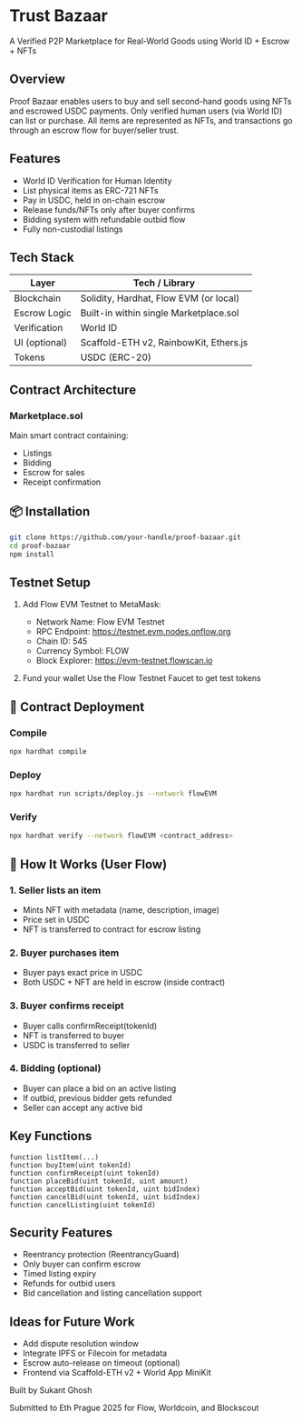 # Trust Bazaar

A Verified P2P Marketplace for Real-World Goods using World ID + Escrow + NFTs

##  Overview

Proof Bazaar enables users to buy and sell second-hand goods using NFTs and escrowed USDC payments. Only verified human users (via World ID) can list or purchase. All items are represented as NFTs, and transactions go through an escrow flow for buyer/seller trust.

## Features

- World ID Verification for Human Identity
- List physical items as ERC-721 NFTs
- Pay in USDC, held in on-chain escrow
- Release funds/NFTs only after buyer confirms
- Bidding system with refundable outbid flow
- Fully non-custodial listings

## Tech Stack

| Layer | Tech / Library |
|-------|----------------|
| Blockchain | Solidity, Hardhat, Flow EVM (or local) |
| Escrow Logic | Built-in within single Marketplace.sol |
| Verification | World ID |
| UI (optional) | Scaffold-ETH v2, RainbowKit, Ethers.js |
| Tokens | USDC (ERC-20) |

## Contract Architecture

### Marketplace.sol
Main smart contract containing:
- Listings
- Bidding
- Escrow for sales
- Receipt confirmation

## 📦 Installation

```bash
git clone https://github.com/your-handle/proof-bazaar.git
cd proof-bazaar
npm install
```

##  Testnet Setup

1. Add Flow EVM Testnet to MetaMask:
   - Network Name: Flow EVM Testnet
   - RPC Endpoint: https://testnet.evm.nodes.onflow.org
   - Chain ID: 545
   - Currency Symbol: FLOW
   - Block Explorer: https://evm-testnet.flowscan.io

2. Fund your wallet
   Use the Flow Testnet Faucet to get test tokens

## 📜 Contract Deployment

### Compile
```bash
npx hardhat compile
```

### Deploy
```bash
npx hardhat run scripts/deploy.js --network flowEVM
```

### Verify
```bash
npx hardhat verify --network flowEVM <contract_address>
```

## 🧾 How It Works (User Flow)

### 1. Seller lists an item
- Mints NFT with metadata (name, description, image)
- Price set in USDC
- NFT is transferred to contract for escrow listing

### 2. Buyer purchases item
- Buyer pays exact price in USDC
- Both USDC + NFT are held in escrow (inside contract)

### 3. Buyer confirms receipt
- Buyer calls confirmReceipt(tokenId)
- NFT is transferred to buyer
- USDC is transferred to seller

### 4. Bidding (optional)
- Buyer can place a bid on an active listing
- If outbid, previous bidder gets refunded
- Seller can accept any active bid

##  Key Functions

```solidity
function listItem(...)
function buyItem(uint tokenId)
function confirmReceipt(uint tokenId)
function placeBid(uint tokenId, uint amount)
function acceptBid(uint tokenId, uint bidIndex)
function cancelBid(uint tokenId, uint bidIndex)
function cancelListing(uint tokenId)
```

## Security Features

- Reentrancy protection (ReentrancyGuard)
- Only buyer can confirm escrow
- Timed listing expiry
- Refunds for outbid users
- Bid cancellation and listing cancellation support

## Ideas for Future Work

- Add dispute resolution window
- Integrate IPFS or Filecoin for metadata
- Escrow auto-release on timeout (optional)
- Frontend via Scaffold-ETH v2 + World App MiniKit


Built by Sukant Ghosh

Submitted to Eth Prague 2025 for Flow, Worldcoin, and Blockscout


